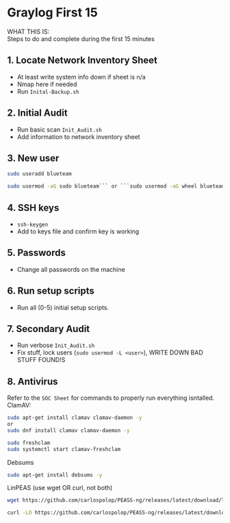 # Graylog First 15 #
WHAT THIS IS:  
Steps to do and complete during the first 15 minutes

## 1. Locate Network Inventory Sheet ##
- At least write system info down if sheet is n/a
- Nmap here if needed
- Run `Inital-Backup.sh`

## 2. Initial Audit ##
- Run basic scan `Init_Audit.sh`
- Add information to network inventory sheet

## 3. New user ##
```bash
sudo useradd blueteam
```
```bash
sudo usermod -aG sudo blueteam``` or ```sudo usermod -aG wheel blueteam
```

## 4. SSH keys ##
- ```ssh-keygen```
- Add to keys file and confirm key is working

## 5. Passwords ##
- Change all passwords on the machine

## 6. Run setup scripts ##
- Run all (0-5) initial setup scripts.

## 7. Secondary Audit ##
- Run verbose `Init_Audit.sh`
- Fix stuff, lock users (`sudo usermod -L <user>`), WRITE DOWN BAD STUFF FOUND!S

## 8. Antivirus ##
Refer to the `SOC Sheet` for commands to properly run everything isntalled.  
ClamAV: 
```bash
sudo apt-get install clamav clamav-daemon -y
or 
sudo dnf install clamav clamav-daemon -y
```
```bash
sudo freshclam
sudo systemctl start clamav-freshclam
```
Debsums
```bash
sudo apt-get install debsums -y
```
LinPEAS (use wget OR curl, not both)
```bash
wget https://github.com/carlospolop/PEASS-ng/releases/latest/download/linpeas.sh
```
```bash
curl -LO https://github.com/carlospolop/PEASS-ng/releases/latest/download/linpeas.sh
```